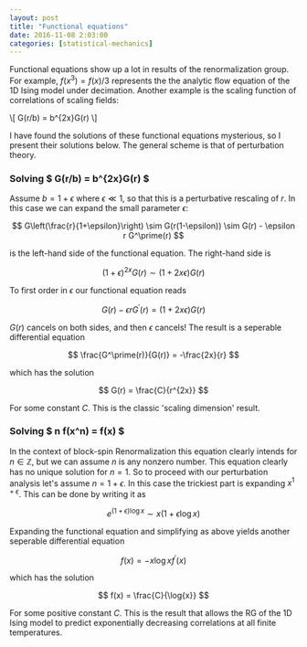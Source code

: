 ```yaml
---
layout: post
title: "Functional equations"
date: 2016-11-08 2:03:00
categories: [statistical-mechanics]
---
```


Functional equations show up a lot in results of the renormalization group. For example, $f(x^3)=f(x)/3$ represents the the analytic flow equation of the 1D Ising model under decimation. Another example is the scaling function of correlations of scaling fields:

\\[ G(r/b) = b^{2x}G(r) \\]

I have found the solutions of these functional equations mysterious, so I present their solutions below. The general scheme is that of perturbation theory.

### Solving $ G(r/b) = b^{2x}G(r) $
Assume $b=1+\epsilon$ where $\epsilon \ll 1$, so that this is a perturbative rescaling of $r$.  In this case we can expand the small parameter $\epsilon$:

$$ G\left(\frac{r}{1+\epsilon}\right) \sim G(r(1-\epsilon)) \sim G(r) - \epsilon r G^\prime(r) $$

is the left-hand side of the functional equation. The right-hand side is

$$ (1+\epsilon)^{2x} G(r) \sim (1 + 2x\epsilon) G(r) $$

To first order in $\epsilon$ our functional equation reads

$$ G(r) - \epsilon r G^\prime(r) = (1+2x\epsilon)G(r) $$

$G(r)$ cancels on both sides, and then $\epsilon$ cancels! The result is a seperable differential equation

$$ \frac{G^\prime(r)}{G(r)} = -\frac{2x}{r} $$

which has the solution

$$ G(r) = \frac{C}{r^{2x}} $$

For some constant $C$. This is the classic 'scaling dimension' result.

### Solving $ n f(x^n) = f(x) $
In the context of block-spin Renormalization this equation clearly intends for $n\in\mathbb{Z}$, but we can assume $n$ is any nonzero number.  This equation clearly has no unique solution for $n=1$. So to proceed with our perturbation analysis let's assume $n=1+\epsilon$.  In this case the trickiest part is expanding $x^{1+\epsilon}$. This can be done by writing it as

$$ e^{(1+\epsilon)\log{x}} \sim x(1+\epsilon \log{x}) $$

Expanding the functional equation and simplifying as above yields another seperable differential equation

$$ f(x) = - x\log{x} f^\prime(x) $$

which has the solution

$$ f(x) = \frac{C}{\log{x}} $$

For some positive constant $C$. This is the result that allows the RG of the 1D Ising model to predict exponentially decreasing correlations at all finite temperatures.


